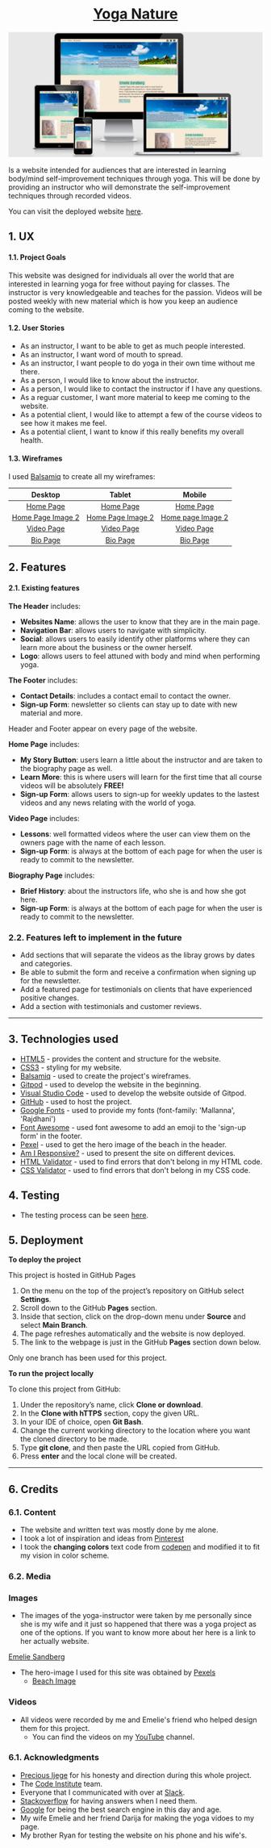 <a href="https://champion316.github.io/Yoga-Nature/"><h1 align="center">Yoga Nature</h1></a>

<img src="docs/responsive-image.jpg">

Is a website intended for audiences that are interested in learning body/mind self-improvement techniques through yoga. This will be done by providing an instructor who will demonstrate the self-improvement techniques through recorded videos.  

You can visit the deployed website [here](https://champion316.github.io/Yoga-Nature/).

## 1. UX

#### 1.1. Project Goals

This website was designed for individuals all over the world that are interested in learning yoga for free without paying for classes. The instructor is very knowledgeable and teaches for the passion. Videos will be posted weekly with new material which is how you keep an audience coming to the website. 

#### 1.2. User Stories

- As an instructor, I want to be able to get as much people interested.
- As an instructor, I want word of mouth to spread.
- As an instructor, I want people to do yoga in their own time without me there.
- As a person, I would like to know about the instructor.
- As a person, I would like to contact the instructor if I have any questions.
- As a reguar customer, I want more material to keep me coming to the website.
- As a potential client, I would like to attempt a few of the course videos to see how it makes me feel.
- As a potential client, I want to know if this really benefits my overall health.

<!--FINISH THE WIREFRAMES-->
#### 1.3. Wireframes
I used [Balsamiq](https://balsamiq.com/) to create all my wireframes:

|    Desktop   |    Tablet    |    Mobile    |
|    :----:    |     :----:   |    :----:    |
|[Home Page](wireframes/desktop-hp.png)|[Home Page](wireframes/tablet-hp.png)|[Home Page](wireframes/phone-hp.png)|
|[Home Page Image 2](wireframes/desktop-hp2.png)|[Home Page Image 2](wireframes/tablet-hp2.png)|[Home page Image 2](wireframes/phone-hp2.png)|
|[Video Page](wireframes/desktop-vp.png)|[Video Page](wireframes/tablet-vp.png)|[Video Page](wireframes/phone-vp.png)|
|[Bio Page](wireframes/desktop-bp.png)|[Bio Page](wireframes/tablet-bp.png)|[Bio Page](wireframes/phone-bp.png)|





## 2. Features

#### 2.1. Existing features

**The Header** includes:

- **Websites Name**: allows the user to know that they are in the main page.
- **Navigation Bar**: allows users to navigate with simplicity.
- **Social**: allows users to easily identify other platforms where they can learn more about the business or the owner herself.
- **Logo**: allows users to feel attuned with body and mind when performing yoga.

**The Footer** includes:

- **Contact Details**: includes a contact email to contact the owner.
- **Sign-up Form**: newsletter so clients can stay up to date with new material and more.

Header and Footer appear on every page of the website.


**Home Page** includes:

- **My Story Button**: users learn a little about the instructor and are taken to the biography page as well.
- **Learn More**: this is where users will learn for the first time that all course videos will be absolutely **FREE!**
- **Sign-up Form**: allows users to sign-up for weekly updates to the lastest videos and any news relating with the world of yoga.

**Video Page** includes:

- **Lessons**: well formatted videos where the user can view them on the owners page with the name of each lesson. 
- **Sign-up Form**: is always at the bottom of each page for when the user is ready to commit to the newsletter.

**Biography Page** includes:

- **Brief History**: about the instructors life, who she is and how she got here.
- **Sign-up Form**: is always at the bottom of each page for when the user is ready to commit to the newsletter.

### 2.2. Features left to implement in the future

- Add sections that will separate the videos as the libray grows by dates and categories.
- Be able to submit the form and receive a confirmation when signing up for the newsletter.
- Add a featured page for testimonials on clients that have experienced positive changes.
- Add a section with testimonials and customer reviews.

---

## 3. Technologies used

- [HTML5](https://en.wikipedia.org/wiki/HTML5) - provides the content and structure for the website.
- [CSS3](https://en.wikipedia.org/wiki/Cascading_Style_Sheets) - styling for my website.
- [Balsamiq](https://balsamiq.com/) - used to create the project's wireframes.
- [Gitpod](https://gitpod.io/) - used to develop the website in the beginning. 
- [Visual Studio Code](https://code.visualstudio.com/download) - used to develop the website outside of Gitpod.
- [GitHub](https://github.com/) - used to host the project.
- [Google Fonts](https://fonts.google.com/) - used to provide my fonts (font-family: 'Mallanna', 'Rajdhani')
- [Font Awesome](https://fontawesome.com/) - used font awesome to add an emoji to the 'sign-up form' in the footer.
- [Pexel](https://www.pexels.com/) - used to get the hero image of the beach in the header.
- [Am I Responsive?](http://ami.responsivedesign.is/) - used to present the site on different devices.
- [HTML Validator](https://validator.w3.org/) - used to find errors that don't belong in my HTML code.
- [CSS Validator](https://jigsaw.w3.org/css-validator/) - used to find errors that don't belong in my CSS code.

## 4. Testing

- The testing process can be seen [here](TESTING.md).

## 5. Deployment

**To deploy the project**

This project is hosted in GitHub Pages

1. On the menu on the top of the project’s repository on GitHub select **Settings**.
2. Scroll down to the GitHub **Pages** section.
3. Inside that section, click on the drop-down menu under **Source** and select **Main Branch**.
4. The page refreshes automatically and the website is now deployed.
5. The link to the webpage is just in the GitHub **Pages** section down below.

Only one branch has been used for this project.

**To run the project locally**

To clone this project from GitHub:

1. Under the repository’s name, click **Clone or download**.
2. In the **Clone with hTTPS** section, copy the given URL.
3. In your IDE of choice, open **Git Bash**.
4. Change the current working directory to the location where you want the cloned directory to be made.
5. Type **git clone**, and then paste the URL copied from GitHub.
6. Press **enter** and the local clone will be created.

---

## 6. Credits

### 6.1. Content

- The website and written text was mostly done by me alone. 
- I took a lot of inspiration and ideas from [Pinterest](https://www.pinterest.com/)
- I took the **changing colors** text code from [codepen](https://codepen.io/barbuduweb/pen/YqVBWZ) and modified it to fit my vision in color scheme.

### 6.2. Media

### Images

- The images of the yoga-instructor were taken by me personally since she is my wife and it just so happened that there was a yoga project as one of the options. If you want to know more about her here is a link to her actually website.

[Emelie Sandberg](http://www.emeliesandberg.se/)

- The hero-image I used for this site was obtained by [Pexels](https://www.pexels.com/)
    -   [Beach Image](https://www.pexels.com/photo/photo-of-blue-sea-1430677/)

### Videos

- All videos were recorded by me and Emelie's friend who helped design them for this project.
    - You can find the videos on my [YouTube](https://www.youtube.com/channel/UCsh0wTXZJC4tiRqwPnj2O7A/videos) channel.

### 6.1. Acknowledgments

- [Precious Ijege](https://www.linkedin.com/in/precious-ijege-908a00168/?originalSubdomain=ng) for his honesty and direction during this whole project.
- The [Code Institute](https://codeinstitute.net/) team.
- Everyone that I communicated with over at [Slack](https://slack.com/intl/en-se/).
- [Stackoverflow](https://stackoverflow.com/) for having answers when I need them.
- [Google](https://google.com/) for being the best search engine in this day and age.
- My wife Emelie and her friend Darija for making the yoga vidoes to my page.
- My brother Ryan for testing the website on his phone and his wife's. 